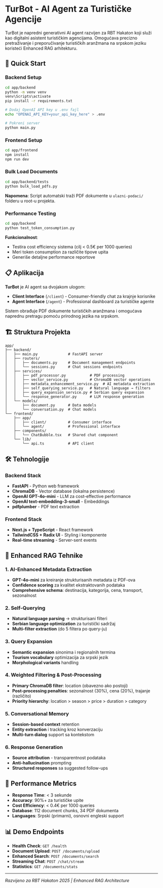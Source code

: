 # TurBot - AI Agent za Turističke Agencije

TurBot je napredni generativni AI agent razvijen za RBT Hakaton koji služi kao digitalni asistent turističkim agencijama. Omogućava precizno pretraživanje i preporučivanje turističkih aranžmana na srpskom jeziku koristeći Enhanced RAG arhitekturu.

## 🚀 Quick Start

### Backend Setup
```bash
cd app/backend
python -m venv venv
venv\Scripts\activate
pip install -r requirements.txt

# Dodaj OpenAI API key u .env fajl
echo "OPENAI_API_KEY=your_api_key_here" > .env

# Pokreni server
python main.py
```

### Frontend Setup
```bash
cd app/frontend
npm install
npm run dev
```

### Bulk Load Documents
```bash
cd app/backend/tests
python bulk_load_pdfs.py
```
**Napomena**: Script automatski traži PDF dokumente u `ulazni-podaci/` folderu u root-u projekta.

### Performance Testing
```bash
cd app/backend
python test_token_consumption.py
```
**Funkcionalnost**: 
- Testira cost efficiency sistema (cilj < 0.5€ per 1000 queries)
- Meri token consumption za različite tipove upita
- Generiše detaljne performance reportove

## 📋 Aplikacija

**TurBot** je AI agent sa dvojakom ulogom:
- **Client Interface** (`/client`) - Consumer-friendly chat za krajnje korisnike
- **Agent Interface** (`/agent`) - Professional dashboard za turističke agente

Sistem obrađuje PDF dokumente turističkih aranžmana i omogućava naprednu pretragu pomoću prirodnog jezika na srpskom.

## 🏗️ Struktura Projekta

```
app/
├── backend/
│   ├── main.py              # FastAPI server
│   ├── routers/
│   │   ├── documents.py     # Document management endpoints
│   │   └── sessions.py      # Chat sessions endpoints
│   ├── services/
│   │   ├── pdf_processor.py           # PDF processing
│   │   ├── vector_service.py          # ChromaDB vector operations
│   │   ├── metadata_enhancement_service.py  # AI metadata extraction
│   │   ├── self_querying_service.py   # Natural language → filters
│   │   ├── query_expansion_service.py # Serbian query expansion
│   │   └── response_generator.py      # LLM response generation
│   └── models/
│       ├── document.py      # Data models
│       └── conversation.py  # Chat models
└── frontend/
    ├── app/
    │   ├── client/          # Consumer interface
    │   └── agent/           # Professional interface
    ├── components/
    │   └── ChatBubble.tsx   # Shared chat component
    └── lib/
        └── api.ts           # API client
```

## 🛠️ Tehnologije

### Backend Stack
- **FastAPI** - Python web framework
- **ChromaDB** - Vector database (lokalna persistence)
- **OpenAI GPT-4o-mini** - LLM za cost-effective performance
- **OpenAI text-embedding-3-small** - Embeddings
- **pdfplumber** - PDF text extraction

### Frontend Stack
- **Next.js + TypeScript** - React framework
- **TailwindCSS + Radix UI** - Styling i komponente
- **Real-time streaming** - Server-sent events

## 🔧 Enhanced RAG Tehnike

### 1. AI-Enhanced Metadata Extraction
- **GPT-4o-mini** za kreiranje strukturisanih metadata iz PDF-ova
- **Confidence scoring** za kvalitet ekstraktovanih podataka
- **Comprehensive schema**: destinacija, kategorija, cena, transport, sezonalnost

### 2. Self-Querying
- **Natural language parsing** → strukturisani filteri
- **Serbian language optimization** za turistički sadržaj
- **Multi-filter extraction** (do 5 filtera po query-ju)

### 3. Query Expansion
- **Semantic expansion** sinonima i regionalnih termina
- **Tourism vocabulary** optimizacija za srpski jezik
- **Morphological variants** handling

### 4. Weighted Filtering & Post-Processing
- **Primary ChromaDB filter**: location (obavezno ako postoji)
- **Post-processing penalties**: sezonalnost (30%), cena (20%), trajanje (različito)
- **Priority hierarchy**: location > season > price > duration > category

### 5. Conversational Memory
- **Session-based context** retention
- **Entity extraction** i tracking kroz konverzaciju
- **Multi-turn dialog** support sa kontekstom

### 6. Response Generation
- **Source attribution** - transparentnost podataka
- **Anti-hallucination** prompting
- **Structured responses** sa suggested follow-ups

## 🎯 Performance Metrics

- **Response Time**: < 3 sekunde
- **Accuracy**: 90%+ za turističke upite
- **Cost Efficiency**: < 0.4€ per 1000 queries
- **Database**: 112 document chunks, 34 PDF dokumenta
- **Languages**: Srpski (primarni), osnovni engleski support

## 📊 Demo Endpoints

- **Health Check**: `GET /health`
- **Document Upload**: `POST /documents/upload`
- **Enhanced Search**: `POST /documents/search`
- **Streaming Chat**: `POST /chat/stream`
- **Statistics**: `GET /documents/stats`

---

*Razvijeno za RBT Hakaton 2025 | Enhanced RAG Architecture* 
